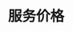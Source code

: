 ---
title: "服务价格"
subtitle: ""
# meta description
description: "鸿升科技服务价格"
draft: false

basic:
  name : "基础版"
  price: "¥999"
  price_per : "起"
  info : "适合小型企业"
  services:
    - "平面设计服务"
    - "品牌设计服务"
    - "广告制作服务"
  button:
    enable : true
    label : "立即咨询"
    link : "contact/"

professional:
  name : "专业版"
  price: "¥2999"
  price_per : "起"
  info : "适合中型企业"
  services:
    - "平面设计服务"
    - "品牌设计服务"
    - "广告制作服务"
    - "网站建设服务"
    - "技术开发服务"
  button:
    enable : true
    label : "立即咨询"
    link : "contact/"

business:
  name : "企业版"
  price: "¥4999"
  price_per : "起"
  info : "适合大型企业"
  services:
    - "整体品牌策划"
    - "全案设计服务"
    - "定制开发服务"
  button:
    enable : true
    label : "立即咨询"
    link : "contact/"
---